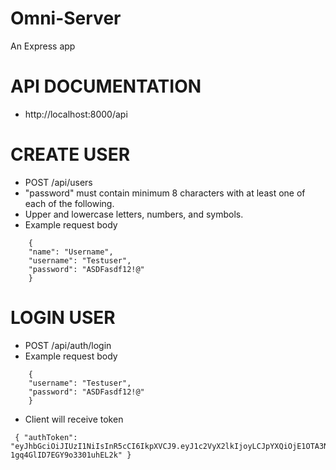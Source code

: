 # Omni-Server
An Express app


#  API DOCUMENTATION

* http://localhost:8000/api

# CREATE USER

* POST /api/users
* "password" must contain minimum 8 characters with at least one of each of the following.
*  Upper and lowercase letters, numbers, and symbols. 
*  Example request body
``` 
    {
	"name": "Username",
	"username": "Testuser",
	"password": "ASDFasdf12!@" 
    } 
```

# LOGIN USER 

* POST /api/auth/login
* Example request body
```
    {
    "username": "Testuser",
	"password": "ASDFasdf12!@" 
    }
```
* Client will receive token
```
 { "authToken": "eyJhbGciOiJIUzI1NiIsInR5cCI6IkpXVCJ9.eyJ1c2VyX2lkIjoyLCJpYXQiOjE1OTA3NzY1MDUsInN1YiI6ImZpcnN0dHJ5In0.pH3KEein7GZWotxhHK-1gq4GlID7EGY9o3301uhEL2k" }

```
